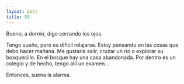 ```yaml
---
layout: post
title: 55
---
```


Bueno, a dormir, digo cerrando los ojos. 

Tengo sueño, pero es difícil relajarse. Estoy pensando en las cosas que debo hacer mañana. Me gustaría salir, cruzar un río o explorar su bosquecillo. 
En el bosque hay una casa abandonada. Por dentro es un colegio y de hecho, tengo allí un examen...

Entonces, suena la alarma.

